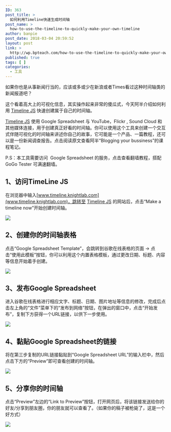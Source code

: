 ```yaml
---
ID: 363
post_title: >
  如何利用Timeline快速生成时间轴
post_name: >
  how-to-use-the-timeline-to-quickly-make-your-own-timeline
author: banpie
post_date: 2018-03-04 20:59:52
layout: post
link: >
  http://wp.bpteach.com/how-to-use-the-timeline-to-quickly-make-your-own-timeline/
published: true
tags: [ ]
categories:
  - 工具
---
```

如果你也是从事新闻行当的，应该或多或少在新浪或者Times看过这种时间轴类的新闻报道吧？

这个看着高大上的可视化信息，其实操作起来非常的傻瓜式，今天阿半介绍如何利用 [Timeline JS](http://timeline.knightlab.com/) 快速创建属于自己的时间轴。

[Timeline JS](http://timeline.knightlab.com/) 使用 Google Spreadsheet 与 YouTube，Flickr , Sound Cloud 和其他媒体连接，用于创建真正好看的时间轴。你可以使用这个工具来创建一个交互式伴随可视化的时间轴来讲述你自己的故事，它可能是一个产品、一篇教程，还可以是一份新闻调查报告。点击阅读原文查看阿半“Blogging your bussiness”的课程笔记。

P.S：本工具需要访问  Google Spreadsheet 的服务，点击查看翻墙教程，搭配 GoGo Tester 可满速翻墙。

## 1、访问TimeLine JS

在浏览器中输入[www.timeline.knightlab.com](www.timeline.knightlab.com)，跳转至 [Timeline JS](http://timeline.knightlab.com/) 的网站后，点击“Make a timeline now”开始创建时间轴。

![](http://mmbiz.qpic.cn/mmbiz/z3T1vlHdIX85NNniaamgSzENlcn3iayWSJWaRIok7sCP6RVOJOCBdCVFfjwGhibLJrXDfCwxqBlsQABpzr6ia0bNCw/0)

## 2、创建你的时间轴表格

点击“Google Spreadsheet Template”，会跳转到谷歌在线表格的页面 -&gt; 点击“使用此模板”按钮，你可以利用这个内置表格模板，通过更改日期、标题、内容等信息开始着手创建。

![](http://mmbiz.qpic.cn/mmbiz/z3T1vlHdIX85NNniaamgSzENlcn3iayWSJXKBLjjtfy5ubRCaE22GTypLLDxByKCIvbznCzUvFHFoRwXCDeMjkww/0)

## 3、发布Google Spreadsheet

进入谷歌在线表格进行相应文字、标题、日期、图片地址等信息的修改，完成后点击左上角的“文件”菜单下的“发布到网络”按钮，在弹出的窗口中，点击“开始发布”，复制下方获得一个URL链接，以供下一步使用。

![](http://mmbiz.qpic.cn/mmbiz/z3T1vlHdIX85NNniaamgSzENlcn3iayWSJxf0iaMDEIdicuiaI5jqnj2EPQ0r7OsyVmc7gN3fyR3y8cq0pz3T7cab2A/0)

## 4、黏贴Google Spreadsheet的链接

将在第三步复制的URL链接黏贴到“Google Spreadsheet URL”的输入栏中，然后点击下方的“Preview”即可查看创建的时间轴。

![](http://mmbiz.qpic.cn/mmbiz/z3T1vlHdIX85NNniaamgSzENlcn3iayWSJE1CICE0rX2OsY0iaCyCW0emIhnl7s3nHHBRYZ3yNSaIRb2H6IPGVQ8A/0)

## 5、分享你的时间轴

点击“Preview”左边的“Link to Preview”按钮，打开网页后，将该链接发送给你的好友/分享到朋友圈，你的朋友就可以查看了。（如果你的稿子被枪毙了，这是一个好方式）

![](http://mmbiz.qpic.cn/mmbiz/z3T1vlHdIX85NNniaamgSzENlcn3iayWSJoY2RdYNrWM8otwm8x4OWQ1he5XTOGPMFUS7cpavCwveX0j1hgZ9QlA/0)